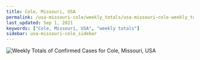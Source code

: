 ```yaml
---
title: Cole, Missouri, USA
permalink: /usa-missouri-cole/weekly_totals/usa-missouri-cole-weekly_totals.html
last_updated: Sep 1, 2021
keywords: ["Cole, Missouri, USA", "weekly totals"]
sidebar: usa-missouri-cole_sidebar
---
```


![Weekly Totals of Confirmed Cases for Cole, Missouri, USA](/covid_tracker/images/graphs/usa-missouri-cole-weekly_totals_graph.png)
